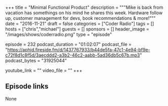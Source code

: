 +++
title = "Minimal Functional Product"
description = """Mike is back from vacation has somethings on his mind he shares this week. Hardware follow up, customer management for devs, book recommendations & more!"""
date = "2016-11-21"
draft = false
categories = ["Coder Radio"]
tags = []
hosts = ["chris","michael"]
guests = []
sponsors = []
header_image = "/images/shows/coderradio.png"
type = "episode"

episode = 232
podcast_duration = "01:02:07"
podcast_file = "https://aphid.fireside.fm/d/1437767933/b44de5fa-47c1-4e94-bf9e-c72f8d1c8f5d/3aecddd2-a3b2-46c2-aabb-5ad36db5c67b.mp3"
podcast_bytes = "31925044"

youtube_link = ""
video_file = ""
+++

## Episode links

None

